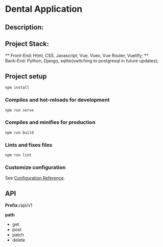 # Dental Application

## Description:

## Project Stack:

** Front-End: Html, CSS, Javascript, Vue, Vuex, Vue Router, Vuetify;
** Back-End: Python, Django, sqlite(switching to postgresql in future updates);

## Project setup
```
npm install
```

### Compiles and hot-reloads for development
```
npm run serve
```

### Compiles and minifies for production
```
npm run build
```

### Lints and fixes files
```
npm run lint
```

### Customize configuration
See [Configuration Reference](https://cli.vuejs.org/config/).

## API

**Prefix:**/api/v1

**path**

* get
* post
* patch
* delete
